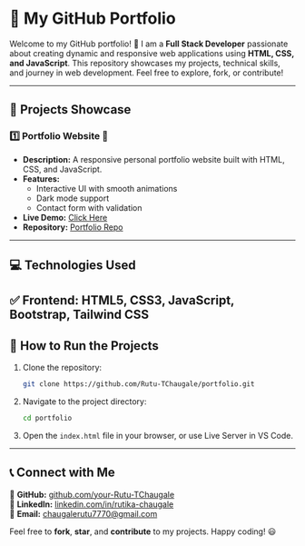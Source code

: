 # 🌟 My GitHub Portfolio

Welcome to my GitHub portfolio! 🚀 I am a **Full Stack Developer** passionate about creating dynamic and responsive web applications using **HTML, CSS, and JavaScript**. This repository showcases my projects, technical skills, and journey in web development. Feel free to explore, fork, or contribute!

---

## 📌 Projects Showcase

### 1️⃣ **Portfolio Website** 🎨
- **Description:** A responsive personal portfolio website built with HTML, CSS, and JavaScript.
- **Features:**
  - Interactive UI with smooth animations
  - Dark mode support
  - Contact form with validation
- **Live Demo:** [Click Here](https://rutika-portfolio.vercel.app/)
- **Repository:** [Portfolio Repo](https://github.com/Rutu-TChaugale/portfolio.git)

---

## 💻 Technologies Used
✅ **Frontend:** HTML5, CSS3, JavaScript, Bootstrap, Tailwind CSS  
---

## 🚀 How to Run the Projects

1. Clone the repository:
   ```sh
   git clone https://github.com/Rutu-TChaugale/portfolio.git
   ```
2. Navigate to the project directory:
   ```sh
   cd portfolio 
   ```
3. Open the `index.html` file in your browser, or use Live Server in VS Code.

---

## 📞 Connect with Me
🔗 **GitHub:** [github.com/your-Rutu-TChaugale](https://github.com/Rutu-TChaugale)  
🔗 **LinkedIn:** [linkedin.com/in/rutika-chaugale](www.linkedin.com/in/rutika-chaugale)  
📧 **Email:** chaugalerutu7770@gmail.com  

Feel free to **fork**, **star**, and **contribute** to my projects. Happy coding! 😃
